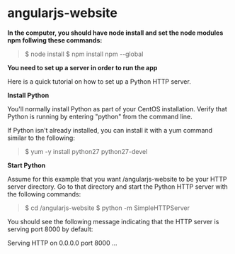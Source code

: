 # angularjs-website



**In the computer, you should have node install and set the node modules npm follwing these commands:**

>$ node install 
>$ npm install npm --global


**You need to set up a server in order to run the app**

Here is a quick tutorial on how to set up a Python HTTP server.

**Install Python**

You'll normally install Python as part of your CentOS installation. Verify that Python is running by entering "python" from the command line. 

If Python isn't already installed, you can install it with a yum command similar to the following:

>$ yum -y install python27 python27-devel

**Start Python**

Assume for this example that you want /angularjs-website to be your HTTP server directory. Go to that directory and start the Python HTTP server with the following commands:

>$ cd /angularjs-website
>$ python -m SimpleHTTPServer

You should see the following message indicating that the HTTP server is serving port 8000 by default:

Serving HTTP on 0.0.0.0 port 8000 ...
